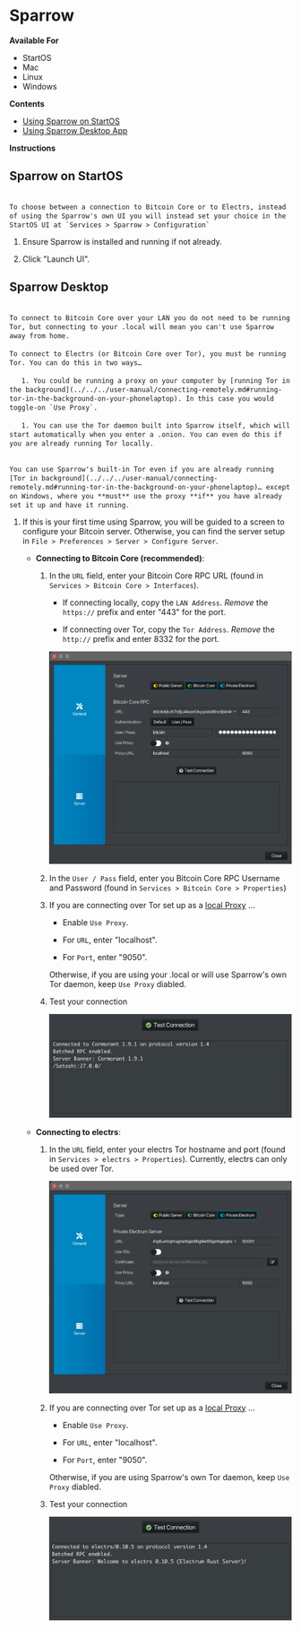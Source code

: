 # Sparrow

**Available For**

- StartOS
- Mac
- Linux
- Windows

**Contents**
- [Using Sparrow on StartOS](#sparrow-on-startos)
- [Using Sparrow Desktop App](#sparrow-desktop)

**Instructions**

## Sparrow on StartOS

```admonish tip

To choose between a connection to Bitcoin Core or to Electrs, instead of using the Sparrow's own UI you will instead set your choice in the StartOS UI at `Services > Sparrow > Configuration`

```

1. Ensure Sparrow is installed and running if not already.

1. Click "Launch UI".

## Sparrow Desktop

```admonish tip

To connect to Bitcoin Core over your LAN you do not need to be running Tor, but connecting to your .local will mean you can't use Sparrow away from home.

To connect to Electrs (or Bitcoin Core over Tor), you must be running Tor. You can do this in two ways…
   
   1. You could be running a proxy on your computer by [running Tor in the background](../../../user-manual/connecting-remotely.md#running-tor-in-the-background-on-your-phonelaptop). In this case you would toggle-on `Use Proxy`. 
   
   1. You can use the Tor daemon built into Sparrow itself, which will start automatically when you enter a .onion. You can even do this if you are already running Tor locally.

```

```admonish warning

You can use Sparrow's built-in Tor even if you are already running [Tor in background](../../../user-manual/connecting-remotely.md#running-tor-in-the-background-on-your-phonelaptop)… except on Windows, where you **must** use the proxy **if** you have already set it up and have it running.

```

1. If this is your first time using Sparrow, you will be guided to a screen to configure your Bitcoin server. Otherwise, you can find the server setup in `File > Preferences > Server > Configure Server`.

   - **Connecting to Bitcoin Core (recommended)**:

     1. In the `URL` field, enter your Bitcoin Core RPC URL (found in `Services > Bitcoin Core > Interfaces`).

        - If connecting locally, copy the `LAN Address`. _Remove_ the `https://` prefix and enter "443" for the port.

        - If connecting over Tor, copy the `Tor Address`. _Remove_ the `http://` prefix and enter 8332 for the port.

         ![Sparrow Bitcoin Core](./assets/sparrow-desktop-bitcoin1.png)

     1. In the `User / Pass` field, enter you Bitcoin Core RPC Username and Password (found in `Services > Bitcoin Core > Properties`)

     1. If you are connecting over Tor set up as a [local Proxy](../../../user-manual/connecting-remotely.md#running-tor-in-the-background-on-your-phonelaptop) …

         - Enable `Use Proxy`.

         - For `URL`, enter "localhost".

         - For `Port`, enter "9050".

         Otherwise, if you are using your .local or will use Sparrow's own Tor daemon, keep `Use Proxy` diabled.

      1. Test your connection

         ![Sparrow test connection](./assets/sparrow-desktop-bitcoin2.png)

   - **Connecting to electrs**:

     1. In the `URL` field, enter your electrs Tor hostname and port (found in `Services > electrs > Properties`). Currently, electrs can only be used over Tor.

         ![Sparrow Electrs](./assets/sparrow-desktop-electrs1.png)

      1. If you are connecting over Tor set up as a [local Proxy](../../../user-manual/connecting-remotely.md#running-tor-in-the-background-on-your-phonelaptop) …

         - Enable `Use Proxy`.

         - For `URL`, enter "localhost".

         - For `Port`, enter "9050".

         Otherwise, if you are using Sparrow's own Tor daemon, keep `Use Proxy` diabled.

      1. Test your connection

         ![Sparrow test connection](./assets/sparrow-desktop-electrs2.png)
